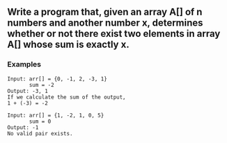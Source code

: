 ## Write a program that, given an array A[] of n numbers and another number x, determines whether or not there exist two elements in array A[] whose sum is exactly x. 

### Examples
```
Input: arr[] = {0, -1, 2, -3, 1}
       sum = -2
Output: -3, 1
If we calculate the sum of the output,
1 + (-3) = -2

Input: arr[] = {1, -2, 1, 0, 5}
       sum = 0
Output: -1
No valid pair exists.
```
